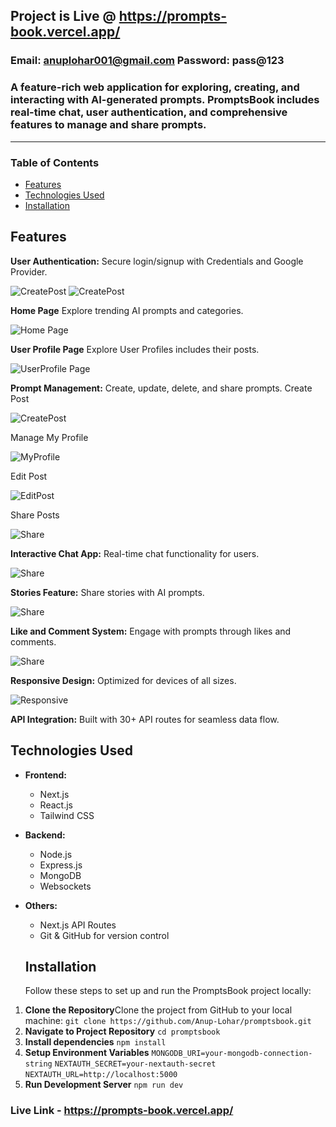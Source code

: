 ## Project is Live @ https://prompts-book.vercel.app/

### Email: anuplohar001@gmail.com   Password: pass@123

### A feature-rich web application for exploring, creating, and interacting with AI-generated prompts. PromptsBook includes real-time chat, user authentication, and comprehensive features to manage and share prompts.

---

### Table of Contents

- [Features](##Features)
- [Technologies Used](#technologies-used)
- [Installation](#installation)

## Features

**User Authentication:** Secure login/signup with Credentials and Google Provider.

![CreatePost](images/login.png) ![CreatePost](images/signup.png)

**Home Page** Explore trending AI prompts and categories.

![Home Page](images/home.png)

**User Profile Page** Explore User Profiles includes their posts.

![UserProfile Page](images/userProfile.png)

**Prompt Management:** Create, update, delete, and share prompts.
Create Post

![CreatePost](images/createPost.png)

Manage My Profile

![MyProfile](images/myProfile.png)

Edit Post

![EditPost](images/editPost.png)

Share Posts

![Share](images/share.png)

**Interactive Chat App:** Real-time chat functionality for users.

![Share](images/Chattapp.png)

**Stories Feature:** Share stories with AI prompts.

![Share](images/story.png)

**Like and Comment System:** Engage with prompts through likes and comments.

![Share](images/comment.png)

**Responsive Design:** Optimized for devices of all sizes.

![Responsive](images/responsive.png)

**API Integration:** Built with 30+ API routes for seamless data flow.

## Technologies Used

- **Frontend:**

  - Next.js
  - React.js
  - Tailwind CSS
- **Backend:**

  - Node.js
  - Express.js
  - MongoDB
  - Websockets
- **Others:**

  - Next.js API Routes
  - Git & GitHub for version control

  ## Installation

  Follow these steps to set up and run the PromptsBook project locally:

1. **Clone the Repository**Clone the project from GitHub to your local machine:
   ``git clone https://github.com/Anup-Lohar/promptsbook.git``
2. **Navigate to Project Repository**
   ``cd promptsbook``
3. **Install dependencies**
   ``npm install``
4. **Setup Environment Variables**
   ``MONGODB_URI=your-mongodb-connection-string``
   ``NEXTAUTH_SECRET=your-nextauth-secret``
   ``NEXTAUTH_URL=http://localhost:5000``
5. **Run Development Server**
   ``npm run dev``

### Live Link - https://prompts-book.vercel.app/
